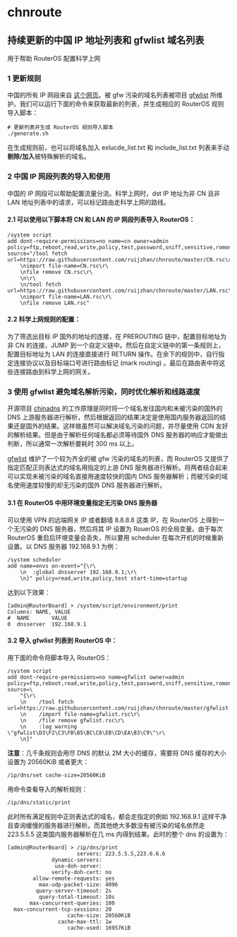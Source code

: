 # chnroute 
## 持续更新的中国 IP 地址列表和 gfwlist 域名列表

用于帮助 RouterOS 配置科学上网

### 1 更新规则

中国的所有 IP 网段来自 [这个网页](http://www.iwik.org/ipcountry/mikrotik/CN)。被 gfw 污染的域名列表被项目 [gfwlist](https://github.com/gfwlist/gfwlist) 所维护。我们可以运行下面的命令来获取最新的列表，并生成相应的 RouterOS 规则导入脚本：

```shell
# 更新列表并生成 RouterOS 规则导入脚本
./generate.sh
```

在生成规则前，也可以将域名加入 exlucde_list.txt 和 include_list.txt 列表来手动**剔除/加入**被特殊解析的域名。

### 2 中国 IP 网段列表的导入和使用

中国的 IP 网段可以帮助配置流量分流。科学上网时，dst IP 地址为非 CN 且非 LAN 地址列表中的请求，可以标记路由走科学上网的路线。

#### 2.1 可以使用以下脚本将 CN 和 LAN 的 IP 网段列表导入 RouterOS：

```
/system script
add dont-require-permissions=no name=cn owner=admin policy=ftp,reboot,read,write,policy,test,password,sniff,sensitive,romon source="/tool fetch url=https://raw.githubusercontent.com/ruijzhan/chnroute/master/CN.rsc\r\
    \nimport file-name=CN.rsc\r\
    \nfile remove CN.rsc\r\
    \n\r\
    \n/tool fetch url=https://raw.githubusercontent.com/ruijzhan/chnroute/master/LAN.rsc\r\
    \nimport file-name=LAN.rsc\r\
    \nfile remove LAN.rsc"
```

#### 2.2 科学上网规则的配置：

为了筛选出目标 IP 国外的地址的连接，在 PREROUTING 链中，配置目标地址为非 CN 的连接，JUMP 到一个自定义链中。然后在自定义链中的第一条规则上，配置目标地址为 LAN 的连接直接进行 RETURN 操作。在余下的规则中，自行指定连接协议以及目标端口号进行路由标记 (mark routing) 。最后在路由表中将这些连接路由到科学上网的网关。

### 3 使用 gfwlist 避免域名解析污染，同时优化解析和线路速度

开源项目 [chinadns](https://github.com/shadowsocks/ChinaDNS) 的工作原理是同时将一个域名发往国内和未被污染的国外的 DNS 上游服务器进行解析，然后根据返回的结果决定是使用国内服务器返回的结果还是国外的结果。这样做虽然可以解决域名污染的问题，并尽量使用 CDN 友好的解析结果。但是由于解析任何域名都必须等待国外 DNS 服务器的响应才能做出判断，所以通常一次解析要耗时 300 ms 以上。

[gfwlist](https://github.com/gfwlist/gfwlist) 维护了一个较为齐全的被 gfw 污染的域名的列表，而 RouterOS 又提供了指定匹配正则表达式的域名用指定的上游 DNS 服务器进行解析。将两者结合起来可以实现未被污染的域名直接用速度较快的国内 DNS 服务器解析；而被污染的域名使用速度较慢的却无污染的国外 DNS 服务器进行解析。

#### 3.1 在 RouterOS 中用环境变量指定无污染 DNS 服务器

可以使用 VPN 的远端网关 IP 或者翻墙 8.8.8.8 这类 IP，在 RouterOS 上得到一个无污染的 DNS 服务器，然后将其 IP 设置为 RouerOS 的全局变量。由于每次 RouterOS 重启后环境变量会丢失，所以要用 scheduler 在每次开机的时候重新设置。以 DNS 服务器 192.168.9.1 为例：

```
/system scheduler
add name=envs on-event="{\r\
    \n  :global dnsserver 192.168.9.1;\r\
    \n}" policy=read,write,policy,test start-time=startup

```

达到以下效果：

```shell
[admin@RouterBoard] > /system/script/environment/print 
Columns: NAME, VALUE
#  NAME       VALUE       
0  dnsserver  192.168.9.1 

```

#### 3.2 导入 gfwlist 列表到 RouterOS 中：

用下面的命令将脚本导入 RouterOS：

```
/system script
add dont-require-permissions=no name=gfwlist owner=admin policy=ftp,reboot,read,write,policy,test,password,sniff,sensitive,romon source=\
    "{\r\
    \n    /tool fetch url=https://raw.githubusercontent.com/ruijzhan/chnroute/master/gfwlist.rsc\r\
    \n    /import file-name=gfwlist.rsc\r\
    \n    /file remove gfwlist.rsc\r\
    \n    :log warning \"gfwlist\D3\F2\C3\FB\B5\BC\C8\EB\CD\EA\B3\C9\"\r\
    \n}"
```

**注意**：几千条规则会用尽 DNS 的默认 2M 大小的缓存，需要将 DNS 缓存的大小设置为 20560KiB 或者更大：

```
/ip/dns/set cache-size=20560KiB
```

用命令查看导入的解析规则：

```
/ip/dns/static/print
```

此时所有满足规则中正则表达式的域名，都会走指定的例如 192.168.9.1 这样干净且查询缓慢的服务器进行解析。而其他绝大多数没有被污染的域名依然走 223.5.5.5 这类国内服务器解析在几 ms 内得到结果。此时的整个 dns 的设置为：

```
[admin@RouterBoard] > /ip/dns/print 
                      servers: 223.5.5.5,223.6.6.6
              dynamic-servers: 
               use-doh-server: 
              verify-doh-cert: no
        allow-remote-requests: yes
          max-udp-packet-size: 4096
         query-server-timeout: 2s
          query-total-timeout: 10s
       max-concurrent-queries: 100
  max-concurrent-tcp-sessions: 20
                   cache-size: 20560KiB
                cache-max-ttl: 1w
                   cache-used: 16957KiB

```

